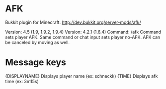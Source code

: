 # AFK
Bukkit plugin for Minecraft.
http://dev.bukkit.org/server-mods/afk/

Version: 4.5	(1.9, 1.9.2, 1.9.4)
Version: 4.2.1	(1.6.4)
Command: /afk
Command sets player AFK. Same command or chat input sets player no-AFK. AFK can be canceled by moving as well.

# Message keys
{DISPLAYNAME}	Displays player name (ex: schneckk)
{TIME}	    Displays afk time (ex: 3m15s)
